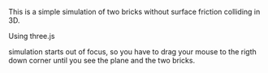 This is a simple simulation of two bricks without surface friction colliding in 3D. 

Using three.js 

simulation starts out of focus, so you have to drag your mouse to the rigth down corner until you see the plane and the two bricks.



